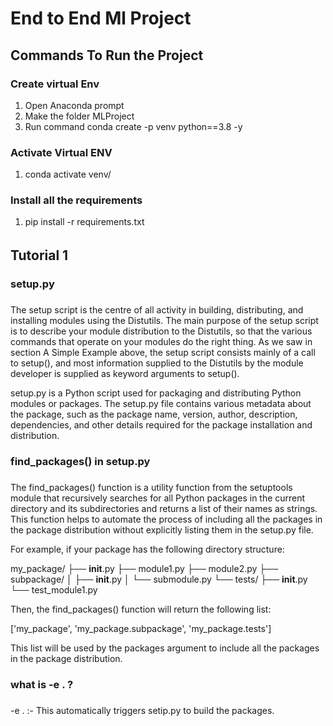 # End to End Ml Project

## Commands To Run the Project
### Create virtual Env 
1. Open Anaconda prompt 
2. Make the folder MLProject
3. Run command conda create -p venv python==3.8 -y

### Activate Virtual ENV
1. conda activate venv/

### Install all the requirements 
1. pip install -r requirements.txt

######
## Tutorial 1
### setup.py
###
The setup script is the centre of all activity in building, distributing, and installing modules using the Distutils. The main purpose of the setup script is to describe your module distribution to the Distutils, so that the various commands that operate on your modules do the right thing. As we saw in section A Simple Example above, the setup script consists mainly of a call to setup(), and most information supplied to the Distutils by the module developer is supplied as keyword arguments to setup().


setup.py is a Python script used for packaging and distributing Python modules or packages. The setup.py file contains various metadata about the package, such as the package name, version, author, description, dependencies, and other details required for the package installation and distribution.

### find_packages() in setup.py
###
The find_packages() function is a utility function from the setuptools module that recursively searches for all Python packages in the current directory and its subdirectories and returns a list of their names as strings. This function helps to automate the process of including all the packages in the package distribution without explicitly listing them in the setup.py file.



For example, if your package has the following directory structure:


my_package/
├── __init__.py
├── module1.py
├── module2.py
├── subpackage/
│   ├── __init__.py
│   └── submodule.py
└── tests/
    ├── __init__.py
    └── test_module1.py

Then, the find_packages() function will return the following list:

['my_package', 'my_package.subpackage', 'my_package.tests']

This list will be used by the packages argument to include all the packages in the package distribution.

### what is -e . ?
###
-e . :- This automatically triggers setip.py to build the packages.